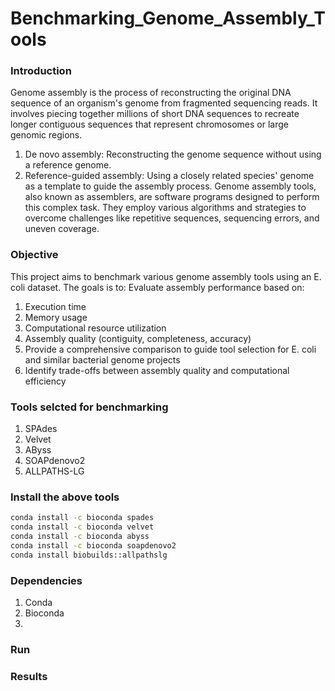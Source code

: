 # Benchmarking_Genome_Assembly_Tools

### Introduction
Genome assembly is the process of reconstructing the original DNA sequence of an organism's genome from fragmented sequencing reads. It involves piecing together millions of short DNA sequences to recreate longer contiguous sequences that represent chromosomes or large genomic regions.
1. De novo assembly: Reconstructing the genome sequence without using a reference genome.
2. Reference-guided assembly: Using a closely related species' genome as a template to guide the assembly process.
Genome assembly tools, also known as assemblers, are software programs designed to perform this complex task. They employ various algorithms and strategies to overcome challenges like repetitive sequences, sequencing errors, and uneven coverage.

### Objective
This project aims to benchmark various genome assembly tools using an E. coli dataset. The goals is  to:
Evaluate assembly performance based on:
1. Execution time
2. Memory usage
3. Computational resource utilization
4. Assembly quality (contiguity, completeness, accuracy)
5. Provide a comprehensive comparison to guide tool selection for E. coli and similar bacterial genome projects
6. Identify trade-offs between assembly quality and computational efficiency

### Tools selcted for benchmarking
1. SPAdes
2. Velvet
3. AByss
4. SOAPdenovo2
5. ALLPATHS-LG

### Install the above tools
```bash
conda install -c bioconda spades
conda install -c bioconda velvet
conda install -c bioconda abyss
conda install -c bioconda soapdenovo2
conda install biobuilds::allpathslg
```
### Dependencies
1. Conda
2. Bioconda
3. 
### Run 

### Results
